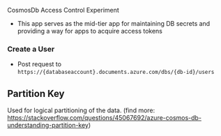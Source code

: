 CosmosDb Access Control Experiment

* This app serves as the mid-tier app for maintaining DB secrets and providing a way for apps to acquire access tokens

### Create a User
* Post request to `https://{databaseaccount}.documents.azure.com/dbs/{db-id}/users`

## Partition Key
Used for logical partitioning of the data. (find more: https://stackoverflow.com/questions/45067692/azure-cosmos-db-understanding-partition-key)